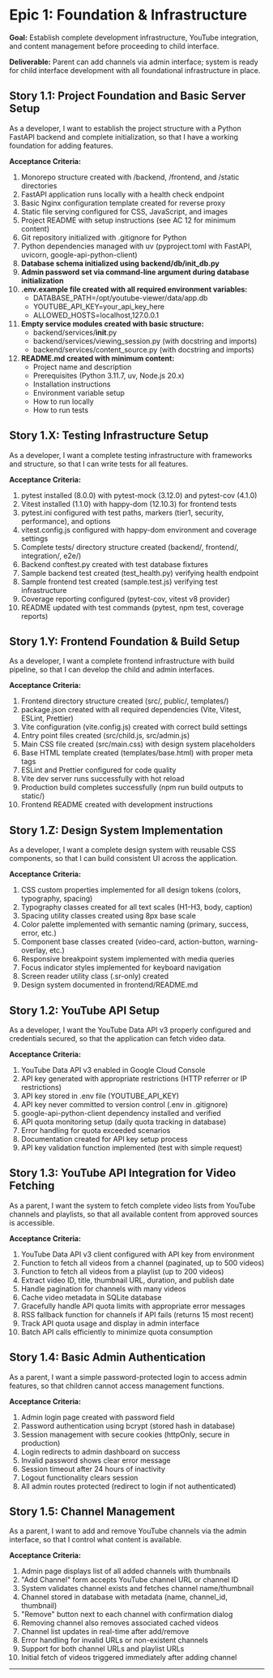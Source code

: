 # Epic 1: Foundation & Infrastructure

**Goal:** Establish complete development infrastructure, YouTube integration, and content management before proceeding to child interface.

**Deliverable:** Parent can add channels via admin interface; system is ready for child interface development with all foundational infrastructure in place.

## Story 1.1: Project Foundation and Basic Server Setup

As a developer,
I want to establish the project structure with a Python FastAPI backend and complete initialization,
so that I have a working foundation for adding features.

**Acceptance Criteria:**
1. Monorepo structure created with /backend, /frontend, and /static directories
2. FastAPI application runs locally with a health check endpoint
3. Basic Nginx configuration template created for reverse proxy
4. Static file serving configured for CSS, JavaScript, and images
5. Project README with setup instructions (see AC 12 for minimum content)
6. Git repository initialized with .gitignore for Python
7. Python dependencies managed with uv (pyproject.toml with FastAPI, uvicorn, google-api-python-client)
8. **Database schema initialized using backend/db/init_db.py**
9. **Admin password set via command-line argument during database initialization**
10. **.env.example file created with all required environment variables:**
    - DATABASE_PATH=/opt/youtube-viewer/data/app.db
    - YOUTUBE_API_KEY=your_api_key_here
    - ALLOWED_HOSTS=localhost,127.0.0.1
11. **Empty service modules created with basic structure:**
    - backend/services/__init__.py
    - backend/services/viewing_session.py (with docstring and imports)
    - backend/services/content_source.py (with docstring and imports)
12. **README.md created with minimum content:**
    - Project name and description
    - Prerequisites (Python 3.11.7, uv, Node.js 20.x)
    - Installation instructions
    - Environment variable setup
    - How to run locally
    - How to run tests

## Story 1.X: Testing Infrastructure Setup

As a developer,
I want a complete testing infrastructure with frameworks and structure,
so that I can write tests for all features.

**Acceptance Criteria:**
1. pytest installed (8.0.0) with pytest-mock (3.12.0) and pytest-cov (4.1.0)
2. Vitest installed (1.1.0) with happy-dom (12.10.3) for frontend tests
3. pytest.ini configured with test paths, markers (tier1, security, performance), and options
4. vitest.config.js configured with happy-dom environment and coverage settings
5. Complete tests/ directory structure created (backend/, frontend/, integration/, e2e/)
6. Backend conftest.py created with test database fixtures
7. Sample backend test created (test_health.py) verifying health endpoint
8. Sample frontend test created (sample.test.js) verifying test infrastructure
9. Coverage reporting configured (pytest-cov, vitest v8 provider)
10. README updated with test commands (pytest, npm test, coverage reports)

## Story 1.Y: Frontend Foundation & Build Setup

As a developer,
I want a complete frontend infrastructure with build pipeline,
so that I can develop the child and admin interfaces.

**Acceptance Criteria:**
1. Frontend directory structure created (src/, public/, templates/)
2. package.json created with all required dependencies (Vite, Vitest, ESLint, Prettier)
3. Vite configuration (vite.config.js) created with correct build settings
4. Entry point files created (src/child.js, src/admin.js)
5. Main CSS file created (src/main.css) with design system placeholders
6. Base HTML template created (templates/base.html) with proper meta tags
7. ESLint and Prettier configured for code quality
8. Vite dev server runs successfully with hot reload
9. Production build completes successfully (npm run build outputs to static/)
10. Frontend README created with development instructions

## Story 1.Z: Design System Implementation

As a developer,
I want a complete design system with reusable CSS components,
so that I can build consistent UI across the application.

**Acceptance Criteria:**
1. CSS custom properties implemented for all design tokens (colors, typography, spacing)
2. Typography classes created for all text scales (H1-H3, body, caption)
3. Spacing utility classes created using 8px base scale
4. Color palette implemented with semantic naming (primary, success, error, etc.)
5. Component base classes created (video-card, action-button, warning-overlay, etc.)
6. Responsive breakpoint system implemented with media queries
7. Focus indicator styles implemented for keyboard navigation
8. Screen reader utility class (.sr-only) created
9. Design system documented in frontend/README.md

## Story 1.2: YouTube API Setup

As a developer,
I want the YouTube Data API v3 properly configured and credentials secured,
so that the application can fetch video data.

**Acceptance Criteria:**
1. YouTube Data API v3 enabled in Google Cloud Console
2. API key generated with appropriate restrictions (HTTP referrer or IP restrictions)
3. API key stored in .env file (YOUTUBE_API_KEY)
4. API key never committed to version control (.env in .gitignore)
5. google-api-python-client dependency installed and verified
6. API quota monitoring setup (daily quota tracking in database)
7. Error handling for quota exceeded scenarios
8. Documentation created for API key setup process
9. API key validation function implemented (test with simple request)

## Story 1.3: YouTube API Integration for Video Fetching

As a parent,
I want the system to fetch complete video lists from YouTube channels and playlists,
so that all available content from approved sources is accessible.

**Acceptance Criteria:**
1. YouTube Data API v3 client configured with API key from environment
2. Function to fetch all videos from a channel (paginated, up to 500 videos)
3. Function to fetch all videos from a playlist (up to 200 videos)
4. Extract video ID, title, thumbnail URL, duration, and publish date
5. Handle pagination for channels with many videos
6. Cache video metadata in SQLite database
7. Gracefully handle API quota limits with appropriate error messages
8. RSS fallback function for channels if API fails (returns 15 most recent)
9. Track API quota usage and display in admin interface
10. Batch API calls efficiently to minimize quota consumption

## Story 1.4: Basic Admin Authentication

As a parent,
I want a simple password-protected login to access admin features,
so that children cannot access management functions.

**Acceptance Criteria:**
1. Admin login page created with password field
2. Password authentication using bcrypt (stored hash in database)
3. Session management with secure cookies (httpOnly, secure in production)
4. Login redirects to admin dashboard on success
5. Invalid password shows clear error message
6. Session timeout after 24 hours of inactivity
7. Logout functionality clears session
8. All admin routes protected (redirect to login if not authenticated)

## Story 1.5: Channel Management

As a parent,
I want to add and remove YouTube channels via the admin interface,
so that I control what content is available.

**Acceptance Criteria:**
1. Admin page displays list of all added channels with thumbnails
2. "Add Channel" form accepts YouTube channel URL or channel ID
3. System validates channel exists and fetches channel name/thumbnail
4. Channel stored in database with metadata (name, channel_id, thumbnail)
5. "Remove" button next to each channel with confirmation dialog
6. Removing channel also removes associated cached videos
7. Channel list updates in real-time after add/remove
8. Error handling for invalid URLs or non-existent channels
9. Support for both channel URLs and playlist URLs
10. Initial fetch of videos triggered immediately after adding channel

---

